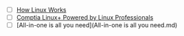 - [ ] [How Linux Works](https://github.com/amankaushik3919/My-Books-Notes/blob/main/How%20Linux%20Works.md)
- [ ] [Comptia Linux+ Powered by Linux Professionals]()
- [ ] [All-in-one is all you need](All-in-one is all you need.md)
